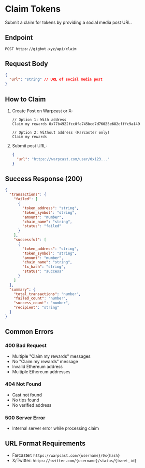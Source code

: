 # Claim Tokens

Submit a claim for tokens by providing a social media post URL.

## Endpoint

`POST https://gigbot.xyz/api/claim`

## Request Body

```json
{
  "url": "string" // URL of social media post
}
```

## How to Claim

1. Create Post on Warpcast or X:

   ```
   // Option 1: With address
   Claim my rewards 0x77b4922fcc0fa745bcd7d76025e682cfffc9a149

   // Option 2: Without address (Farcaster only)
   Claim my rewards
   ```

2. Submit post URL:
   ```json
   {
     "url": "https://warpcast.com/user/0x123..."
   }
   ```

## Success Response (200)

```json
{
  "transactions": {
    "failed": [
      {
        "token_address": "string",
        "token_symbol": "string",
        "amount": "number",
        "chain_name": "string",
        "status": "failed"
      }
    ],
    "successful": [
      {
        "token_address": "string",
        "token_symbol": "string",
        "amount": "number",
        "chain_name": "string",
        "tx_hash": "string",
        "status": "success"
      }
    ]
  },
  "summary": {
    "total_transactions": "number",
    "failed_count": "number",
    "success_count": "number",
    "recipient": "string"
  }
}
```

## Common Errors

### 400 Bad Request

- Multiple "Claim my rewards" messages
- No "Claim my rewards" message
- Invalid Ethereum address
- Multiple Ethereum addresses

### 404 Not Found

- Cast not found
- No tips found
- No verified address

### 500 Server Error

- Internal server error while processing claim

## URL Format Requirements

- Farcaster: `https://warpcast.com/{username}/0x{hash}`
- X/Twitter: `https://twitter.com/{username}/status/{tweet_id}`
